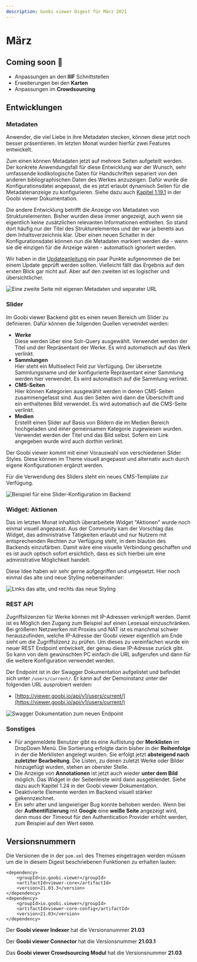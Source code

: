 ```yaml
---
description: Goobi viewer Digest für März 2021
---
```


# März

## Coming soon :rocket:

* Anpassungen an den **IIIF** Schnittstellen
* Erweiterungen bei den **Karten**
* Anpassungen im **Crowdsourcing**

## Entwicklungen

### Metadaten

Anwender, die viel Liebe in ihre Metadaten stecken, können diese jetzt noch besser präsentieren. Im letzten Monat wurden hierfür zwei Features entwickelt.

Zum einen können Metadaten jetzt auf mehrere Seiten aufgeteilt werden. Der konkrete Anwendungsfall für diese Entwicklung war der Wunsch, sehr umfassende kodikologische Daten für Handschriften separiert von den anderen bibliographischen Daten des Werkes anzuzeigen. Dafür wurde die Konfigurationsdatei angepasst, die es jetzt erlaubt dynamisch Seiten für die Metadatenanzeige zu konfigurieren. Siehe dazu auch [Kapitel 1.19.1](https://docs.goobi.io/goobi-viewer-de/conf/1/19/1) in der Goobi viewer Dokumentation.

Die andere Entwicklung betrifft die Anzeige von Metadaten von Strukturelementen. Bisher wurden diese immer angezeigt, auch wenn sie eigentlich keine zusätzlichen relevanten Informationen enthielten. So stand dort häufig nur der Titel des Strukturelementes und der war ja bereits aus dem Inhaltsverzeichnis klar. Über einen neuen Schalter in der Konfigurationsdatei können nun die Metadaten markiert werden die - wenn sie die einzigen für die Anzeige wären - automatisch ignoriert werden.

Wir haben in die [Updateanleitung](https://docs.goobi.io/goobi-viewer-de/devop/1#liebe-fuer-die-metadatenkonfiguration) ein paar Punkte aufgenommen die bei einem Update geprüft werden sollten. Vielleicht fällt das Ergebnis auf den ersten Blick gar nicht auf. Aber auf den zweiten ist es logischer und übersichtlicher.

![Eine zweite Seite mit eigenen Metadaten und separater URL](../.gitbook/assets/2021-3\_DE\_kodikologische\_daten.png)

### Slider

Im Goobi viewer Backend gibt es einen neuen Bereich um Slider zu definieren. Dafür können die folgenden Quellen verwendet werden:

* **Werke**\
  Diese werden über eine Solr-Query ausgewählt. Verwendet werden der Titel und der Repräsentant der Werke. Es wird automatisch auf das Werk verlinkt.
* **Sammlungen**\
  Hier steht ein Multiselect Feld zur Verfügung. Der übersetzte Sammlungsname und der konfigurierte Repräsentant einer Sammlung werden hier verwendet. Es wird automatisch auf die Sammlung verlinkt.
* **CMS-Seiten**\
  Hier können Kategorien ausgewählt werden in denen CMS-Seiten zusammengefasst sind. Aus den Seiten wird dann die Überschrift und ein enthaltenes Bild verwendet. Es wird automatisch auf die CMS-Seite verlinkt.
* **Medien**\
  Erstellt einen Slider auf Basis von Bildern die im Medien Bereich hochgeladen und einer gemeinsamen Kategorie zugewiesen wurden. Verwendet werden der Titel und das Bild selbst. Sofern ein Link angegeben wurde wird auch dorthin verlinkt.

Der Goobi viewer kommt mit einer Vorauswahl von verschiedenen Slider Styles. Diese können im Theme visuell angepasst und alternativ auch durch eigene Konfigurationen ergänzt werden.

Für die Verwendung des Sliders steht ein neues CMS-Template zur Verfügung.

![Beispiel für eine Slider-Konfiguration im Backend](../.gitbook/assets/2021-03\_DE\_slider-backend.png)

### Widget: Aktionen

Das im letzten Monat inhaltlich überarbeitete Widget "Aktionen" wurde noch einmal visuell angepasst. Aus der Community kam der Vorschlag das Widget, das administrative Tätigkeiten erlaubt und nur Nutzern mit entsprechenden Rechten zur Verfügung steht, in dem blauton des Backends einzufärben. Damit wäre eine visuelle Verbindung geschaffen und es ist auch optisch sofort ersichtlich, dass es sich hierbei um eine administrative Möglichkeit handelt.

Diese Idee haben wir sehr gerne aufgegriffen und umgesetzt. Hier noch einmal das alte und neue Styling nebeneinander:

![Links das alte, und rechts das neue Styling](../.gitbook/assets/2021-03\_DE\_aktionen\_vergleich.png)

### REST API

Zugriffslizenzen für Werke können mit IP-Adressen verknüpft werden. Damit ist es Möglich den Zugang zum Beispiel auf einen Lesesaal einzuschränken. Bei größeren Netzwerken mit Proxies und NAT ist es manchmal schwer herauszufinden, welche IP-Adresse der Goobi viewer eigentlich am Ende sieht um die Zugriffslizenz zu prüfen. Um dieses zu vereinfachen wurde ein neuer REST Endpoint entwickelt, der genau diese IP-Adresse zurück gibt. So kann von dem gewünschten PC einfach die URL aufgerufen und dann für die weitere Konfiguration verwendet werden.

Der Endpoint ist in der Swagger Dokumentation aufgelistet und befindet sich unter `/users/current/`. Er  kann auf der Demoinstanz unter der folgenden URL ausprobiert werden:

* [https://viewer.goobi.io/api/v1/users/current/](https://viewer.goobi.io/api/v1/users/current/)

![Swagger Dokumentation zum neuen Endpoint](../.gitbook/assets/21-03\_swagger.png)

### Sonstiges

* Für angemeldete Benutzer gibt es eine Auflistung der **Merklisten** im DropDown Menü. Die Sortierung erfolgte darin bisher in der **Reihenfolge** in der die Merklisten angelegt wurden. Sie erfolgt jetzt **absteigend nach zuletzter Bearbeitung**. Die Listen, zu denen zuletzt Werke oder Bilder hinzugefügt wurden, stehen an oberster Stelle.
* Die Anzeige von **Annotationen** ist jetzt auch wieder **unter dem Bild** möglich. Das Widget in der Seitenleiste wird dann ausgeblendet. Siehe dazu auch Kapitel 1.24 in der Goobi viewer Dokumentation.
* Deaktivierte Elemente werden im Backend visuell stärker gekennzeichnet.
* Ein sehr alter und langwieriger Bug konnte behoben werden. Wenn bei der **Authentifizierung** mit **Google** eine **weiße Seite** angezeigt wird, dann muss der Timeout für den Authentication Provider erhöht werden, zum Beispiel auf den Wert `60000`.

## Versionsnummern

Die Versionen die in der `pom.xml` des Themes eingetragen werden müssen um die in diesem Digest beschriebenen Funktionen zu erhalten lauten:

```markup
<dependency>
    <groupId>io.goobi.viewer</groupId>
    <artifactId>viewer-core</artifactId>
    <version>21.03.3</version>
</dependency>
<dependency>
    <groupId>io.goobi.viewer</groupId>
    <artifactId>viewer-core-config</artifactId>
    <version>21.03</version>
</dependency>
```

Der **Goobi viewer Indexer** hat die Versionsnummer **21.03**

Der **Goobi viewer Connector** hat die Versionsnummer **21.03.1**

Das **Goobi viewer Crowdsourcing Modul** hat die Versionsnummer **21.03**
